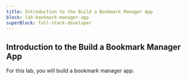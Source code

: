 ```yaml
---
title: Introduction to the Build a Bookmark Manager App
block: lab-bookmark-manager-app
superBlock: full-stack-developer
---
```


## Introduction to the Build a Bookmark Manager App

For this lab, you will build a bookmark manager app.
